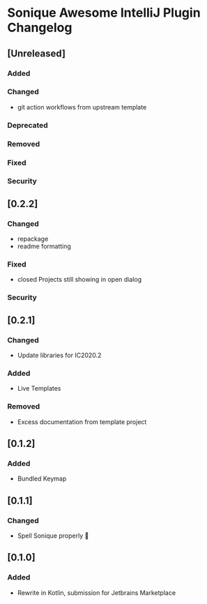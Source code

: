 <!-- Keep a Changelog guide -> https://keepachangelog.com -->

# Sonique Awesome IntelliJ Plugin Changelog

## [Unreleased]
### Added

### Changed
- git action workflows from upstream template
### Deprecated

### Removed

### Fixed

### Security
## [0.2.2]
### Changed
 - repackage
 - readme formatting
### Fixed
 - closed Projects still showing in open dialog
### Security

## [0.2.1]
### Changed
- Update libraries for IC2020.2

### Added
- Live Templates

### Removed
- Excess documentation from template project

## [0.1.2]
### Added
- Bundled Keymap

## [0.1.1]
### Changed
- Spell Sonique properly :facepalm:

## [0.1.0]
### Added
- Rewrite in Kotlin, submission for Jetbrains Marketplace 

